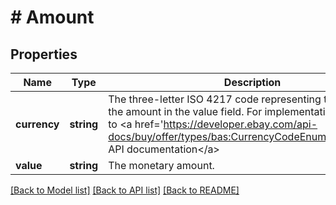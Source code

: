 # # Amount

## Properties

Name | Type | Description | Notes
------------ | ------------- | ------------- | -------------
**currency** | **string** | The three-letter ISO 4217 code representing the currency of the amount in the value field. For implementation help, refer to &lt;a href&#x3D;&#39;https://developer.ebay.com/api-docs/buy/offer/types/bas:CurrencyCodeEnum&#39;&gt;eBay API documentation&lt;/a&gt; | [optional]
**value** | **string** | The monetary amount. | [optional]

[[Back to Model list]](../../README.md#models) [[Back to API list]](../../README.md#endpoints) [[Back to README]](../../README.md)
